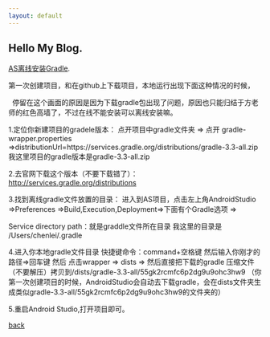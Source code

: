 ```yaml
---
layout: default
---
```


## Hello My Blog.

[AS离线安装Gradle](android_2018-09-04.md).

第一次创建项目，和在github上下载项目，本地运行出现下面这种情况的时候，

  停留在这个画面的原因是因为下载gradle包出现了问题，原因也只能归结于方老师的红色高墙了，不过在线不能安装可以离线安装嘛。


1.定位你新建项目的gradele版本：
	点开项目中gradle文件夹 => 点开 gradle-wrapper.properties =>distributionUrl=https\://services.gradle.org/distributions/gradle-3.3-all.zip   
我这里项目的gradle版本是gradle-3.3-all.zip

2.去官网下载这个版本（不要下载错了）：http://services.gradle.org/distributions


3.找到离线gradle文件放置的目录：
	进入到AS项目，点击左上角AndroidStudio =>Preferences =>Build,Execution,Deployment=>下面有个Gradle选项 =>
	
Service directory path：就是graddle文件所在目录
我这里的目录是 /Users/chenlei/.gradle

4.进入你本地gradle文件目录  快捷键命令：command+空格键  然后输入你刚才的路径=>回车键
然后 点击wrapper => dists => 然后直接把下载的gradle 压缩文件（不要解压）拷贝到/dists/gradle-3.3-all/55gk2rcmfc6p2dg9u9ohc3hw9 （你第一次创建项目的时候，AndroidStudio会自动去下载gradle，会在dists文件夹生成类似gradle-3.3-all/55gk2rcmfc6p2dg9u9ohc3hw9的文件夹的）


5.重启Android Studio,打开项目即可。


[back](./)
